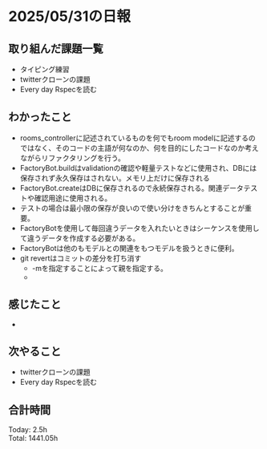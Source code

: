 # 2025/05/31の日報
## 取り組んだ課題一覧
* タイピング練習
* twitterクローンの課題
* Every day Rspecを読む
## わかったこと 
* rooms_controllerに記述されているものを何でもroom modelに記述するのではなく、そのコードの主語が何なのか、何を目的にしたコードなのか考えながらリファクタリングを行う。
* FactoryBot.buildはvalidationの確認や軽量テストなどに使用され、DBには保存されず永久保存はされない。メモリ上だけに保存される
* FactoryBot.createはDBに保存されるので永続保存される。関連データテストや確認用途に使用される。
* テストの場合は最小限の保存が良いので使い分けをきちんとすることが重要。
* FactoryBotを使用して毎回違うデータを入れたいときはシーケンスを使用して違うデータを作成する必要がある。
* FactoryBotは他のもモデルとの関連をもつモデルを扱うときに便利。
* git revertはコミットの差分を打ち消す
  *  -mを指定することによって親を指定する。
  *  
## 感じたこと
* 
## 次やること
* twitterクローンの課題
* Every day Rspecを読む
##  合計時間 
Today: 2.5h<br>
Total: 1441.05h
